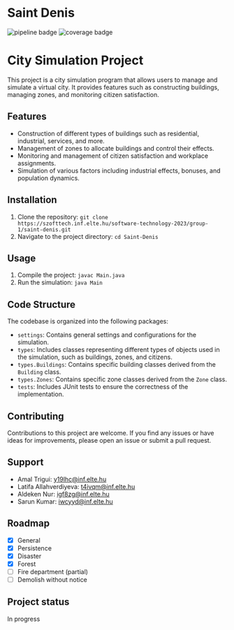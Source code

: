 # Saint Denis

![pipeline badge](https://szofttech.inf.elte.hu/software-technology-2023/group-1/saint-denis/badges/master/pipeline.svg)
![coverage badge](https://szofttech.inf.elte.hu/software-technology-2023/group-1/saint-denis/badges/master/coverage.svg)


# City Simulation Project

This project is a city simulation program that allows users to manage and simulate a virtual city. It provides features such as constructing buildings, managing zones, and monitoring citizen satisfaction.

## Features

- Construction of different types of buildings such as residential, industrial, services, and more.
- Management of zones to allocate buildings and control their effects.
- Monitoring and management of citizen satisfaction and workplace assignments.
- Simulation of various factors including industrial effects, bonuses, and population dynamics.

## Installation

1. Clone the repository: `git clone https://szofttech.inf.elte.hu/software-technology-2023/group-1/saint-denis.git`
2. Navigate to the project directory: `cd Saint-Denis`

## Usage

1. Compile the project: `javac Main.java`
2. Run the simulation: `java Main`

## Code Structure

The codebase is organized into the following packages:

- `settings`: Contains general settings and configurations for the simulation.
- `types`: Includes classes representing different types of objects used in the simulation, such as buildings, zones, and citizens.
- `types.Buildings`: Contains specific building classes derived from the `Building` class.
- `types.Zones`: Contains specific zone classes derived from the `Zone` class.
- `tests`: Includes JUnit tests to ensure the correctness of the implementation.

## Contributing

Contributions to this project are welcome. If you find any issues or have ideas for improvements, please open an issue or submit a pull request.

## Support
- Amal Trigui: [y19lhc@inf.elte.hu](mailto:y19lhc@inf.elte.hu)
- Latifa Allahverdiyeva: [t4ivqm@inf.elte.hu](mailto:t4ivqm@inf.elte.hu)
- Aldeken Nur: [igf8zg@inf.elte.hu](mailto:igf8zg@inf.elte.hu)
- Sarun Kumar: [iwcyyd@inf.elte.hu](mailto:iwcyyd@inf.elte.hu)


## Roadmap
- [x] General
- [x] Persistence
- [X] Disaster
- [X] Forest
- [ ] Fire department (partial)
- [ ] Demolish without notice

## Project status
In progress
